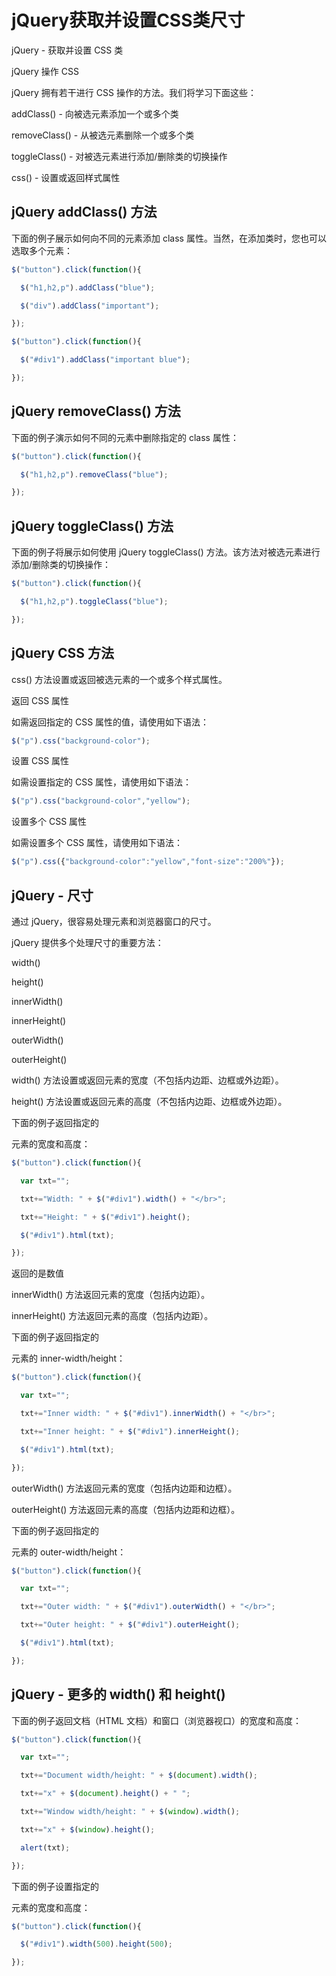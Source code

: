 # jQuery获取并设置CSS类尺寸

jQuery - 获取并设置 CSS 类

jQuery 操作 CSS

jQuery 拥有若干进行 CSS 操作的方法。我们将学习下面这些：

addClass() - 向被选元素添加一个或多个类

removeClass() - 从被选元素删除一个或多个类

toggleClass() - 对被选元素进行添加/删除类的切换操作

css() - 设置或返回样式属性



## jQuery addClass() 方法

下面的例子展示如何向不同的元素添加 class 属性。当然，在添加类时，您也可以选取多个元素：

```javascript
$("button").click(function(){

  $("h1,h2,p").addClass("blue");

  $("div").addClass("important");

});

$("button").click(function(){

  $("#div1").addClass("important blue");

});
```



## jQuery removeClass() 方法

下面的例子演示如何不同的元素中删除指定的 class 属性：

```javascript
$("button").click(function(){

  $("h1,h2,p").removeClass("blue");

});
```



## jQuery toggleClass() 方法

下面的例子将展示如何使用 jQuery toggleClass() 方法。该方法对被选元素进行添加/删除类的切换操作：

```javascript
$("button").click(function(){

  $("h1,h2,p").toggleClass("blue");

});
```

## jQuery CSS 方法

css() 方法设置或返回被选元素的一个或多个样式属性。

返回 CSS 属性

如需返回指定的 CSS 属性的值，请使用如下语法：

```javascript
$("p").css("background-color");
```

设置 CSS 属性

如需设置指定的 CSS 属性，请使用如下语法：

```javascript
$("p").css("background-color","yellow");
```

设置多个 CSS 属性

如需设置多个 CSS 属性，请使用如下语法：

```javascript
$("p").css({"background-color":"yellow","font-size":"200%"});
```



## jQuery - 尺寸

通过 jQuery，很容易处理元素和浏览器窗口的尺寸。

jQuery 提供多个处理尺寸的重要方法：

width()

height()

innerWidth()

innerHeight()

outerWidth()

outerHeight()

width() 方法设置或返回元素的宽度（不包括内边距、边框或外边距）。

height() 方法设置或返回元素的高度（不包括内边距、边框或外边距）。

下面的例子返回指定的 <div> 元素的宽度和高度：

```javascript
$("button").click(function(){

  var txt="";

  txt+="Width: " + $("#div1").width() + "</br>";

  txt+="Height: " + $("#div1").height();

  $("#div1").html(txt);

});
```

返回的是数值

innerWidth() 方法返回元素的宽度（包括内边距）。

innerHeight() 方法返回元素的高度（包括内边距）。

下面的例子返回指定的 <div> 元素的 inner-width/height：

```javascript
$("button").click(function(){

  var txt="";

  txt+="Inner width: " + $("#div1").innerWidth() + "</br>";

  txt+="Inner height: " + $("#div1").innerHeight();

  $("#div1").html(txt);

});
```



outerWidth() 方法返回元素的宽度（包括内边距和边框）。

outerHeight() 方法返回元素的高度（包括内边距和边框）。

下面的例子返回指定的 <div> 元素的 outer-width/height：

```javascript
$("button").click(function(){

  var txt="";

  txt+="Outer width: " + $("#div1").outerWidth() + "</br>";

  txt+="Outer height: " + $("#div1").outerHeight();

  $("#div1").html(txt);

});
```



## jQuery - 更多的 width() 和 height()

下面的例子返回文档（HTML 文档）和窗口（浏览器视口）的宽度和高度：

```javascript
$("button").click(function(){

  var txt="";

  txt+="Document width/height: " + $(document).width();

  txt+="x" + $(document).height() + " ";

  txt+="Window width/height: " + $(window).width();

  txt+="x" + $(window).height();

  alert(txt);

});
```



下面的例子设置指定的 <div> 元素的宽度和高度：

```javascript
$("button").click(function(){

  $("#div1").width(500).height(500);

});
```